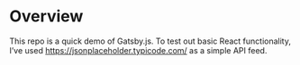 # Overview

This repo is a quick demo of Gatsby.js. To test out basic React functionality, I’ve used https://jsonplaceholder.typicode.com/ as a simple API feed.
